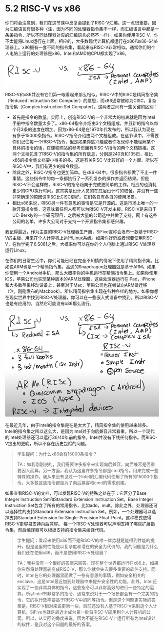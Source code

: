 # 5.2 RISC-V vs x86

你们将会注意到，我们在这节课中反复会提到了RISC-V汇编。这一点很重要，因为汇编语言有很多种（注，因为不同的处理器指令集不一样，而汇编语言中都是一条条指令，所以不同处理器对应的汇编语言必然不一样）。如果你使用RISC-V，你不太能将Linux运行在上面。相应的，大多数现代计算机都运行在x86和x86-64处理器上。x86拥有一套不同的指令集，看起来与RISC-V非常相似。通常你们的个人电脑上运行的处理器是x86，Intel和AMD的CPU都实现了x86。

![](../.gitbook/assets/image%20%28323%29.png)

RISC-V和x86并没有它们第一眼看起来那么相似。RISC-V中的RISC是精简指令集（Reduced Instruction Set Computer）的意思，而x86通常被称为CISC，复杂指令集（Complex Instruction Set Computer）。这两者之间有一些关键的区别：

* 首先是指令的数量。实际上，创造RISC-V的一个非常大的初衷就是因为Intel手册中指令数量太多了。x86-64指令介绍由3个文档组成，并且新的指令以每个月3条的速度在增加。因为x86-64是在1970年代发布的，所以我认为现在有多于15000条指令。RISC-V指令介绍由两个文档组成。在这节课中，不需要你们记住每一个RISC-V指令，但是如果你感兴趣或者你发现你不能理解某个具体的指令的话，在课程网站的参考页面有RISC-V指令的两个文档链接。这两个文档包含了RISC-V的指令集的所有信息，分别是240页和135页，相比x86的指令集文档要小得多的多。这是有关RISC-V比较好的一个方面。所以在RISC-V中，我们有更少的指令数量。
* 除此之外，RISC-V指令也更加简单。在x86-64中，很多指令都做了不止一件事情。这些指令中的每一条都执行了一系列复杂的操作并返回结果。但是RISC-V不会这样做，RISC-V的指令趋向于完成更简单的工作，相应的也消耗更少的CPU执行时间。这其实是设计人员的在底层设计时的取舍。并没有一些非常确定的原因说RISC比CISC更好。它们各自有各自的使用场景。
* 相比x86来说，RISC另一件有意思的事情是它是开源的。这是市场上唯一的一款开源指令集，这意味着任何人都可以为RISC-V开发主板。RISC-V是来自于UC-Berkly的一个研究项目，之后被大量的公司选中并做了支持，网上有这些公司的名单，许多大公司对于支持一个开源指令集都感兴趣。

我记得最近，作为主要的RISC-V处理器生产商，SiFive宣称会发布一款基于RISC-V的主板，用来在个人计算机上运行Linux系统。如果你好奇或者想要使用RISC-V，在你学完了6.S081之后，大概率你可以在你的个人电脑上通过RISC-V处理器运行Linux。

在你们的日常生活中，你们可能已经在完全不知情的情况下使用了精简指令集。比如说ARM也是一个精简指令集，高通的Snapdragon处理器就是基于ARM。如果你使用一个Android手机，那么大概率你的手机运行在精简指令集上。如果你使用IOS，苹果公司也实现某种版本的ARM处理器，这些处理器运行在iPad，iPhone和大多数苹果移动设备上，甚至对于Mac，苹果公司也在尝试向ARM做迁移（注，刚刚发布的Macbook）。所以精简指令集出现在各种各样的地方。如果你想在现实世界中找到RISC-V处理器，你可以在一些嵌入式设备中找到。所以RISC-V也是有应用的，当然它可能没有x86那么流行。

![](../.gitbook/assets/image%20%28317%29.png)

在最近几年，由于Intel的指令集是在是太大了，精简指令集的使用越来越多。Intel的指令集之所以这么大，是因为Intel对于向后兼容非常看重。所以一个现代的Intel处理器还可以运行30/40年前的指令。Intel并没有下线任何指令。而RISC-V提出的更晚，所以不存在历史包袱的问题。

> 学生提问：为什么x86会有15000条指令？
>
> TA：如我刚刚说的，我们需要许多指令来实现向后兼容，向后兼容是否重要因人而异。另一方面，我认为这里许多指令都是cmd指令，用来完成一些特殊的操作。我从来没有见过一个Intel的汇编代码使用了所有的15000个指令。大多数这些指令都是为了向后兼容和cmd的需求创建。

如果查看RISC-V的文档，可以发现RISC-V的特殊之处在于：它区分了Base Integer Instruction Set和Standard Extension Instruction Set。Base Integer Instruction Set包含了所有的常用指令，比如add，mult。除此之外，处理器还可以选择性的支持Standard Extension Instruction Set。例如，一个处理器可以选择支持Standard Extension for Single-Precision Float-Point。这种模式使得RISC-V更容易支持向后兼容。 每一个RISC-V处理器可以声明支持了哪些扩展指令集，然后编译器可以根据支持的指令集来编译代码。

> 学生提问：看起来使用x86而不是RISC-V的唯一优势就是能得到性能的提升，但是这里的性能是以复杂度和潜在的安全为代价的，我的问题是为什么我们还在使用x86，而不是使用RISC-V处理器？
>
> TA：我并没有一个很好的答案来回答。现在整个世界都运行在x86上，如果你突然将处理器转变成RISC-V，那么你就会失去很多重要的软件支持。同时，Intel在它的处理器里面做了一些有意思的事情，例如安全相关的enclave，这是Intel最近加到处理器中来提升安全性的功能。此外，Intel还实现了一些非常具体的指令，这些指令可以非常高效的进行一些特定的运算。所以Intel有非常多的指令，通常来说对于一个场景都会有一个完美的指令，它的执行效率要高于RISC-V中的同等指令。但是这个问题更实际的答案是，RISC-V相对来说更新一些，目前还没有人基于RISC-V来制造个人计算机，SiFive也就是最近才成为第一批将RISC-V应用到个人计算机的公司。所以，从实际的角度来说，因为不能在RISC-V上运行所有为Intel设计的软件，是我对这个问题的最好的答案。



